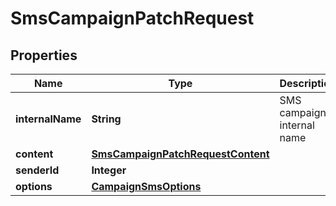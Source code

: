 

# SmsCampaignPatchRequest


## Properties

| Name | Type | Description | Notes |
|------------ | ------------- | ------------- | -------------|
|**internalName** | **String** | SMS campaign internal name |  [optional] |
|**content** | [**SmsCampaignPatchRequestContent**](SmsCampaignPatchRequestContent.md) |  |  [optional] |
|**senderId** | **Integer** |  |  [optional] |
|**options** | [**CampaignSmsOptions**](CampaignSmsOptions.md) |  |  [optional] |



